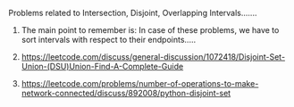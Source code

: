 Problems related to Intersection, Disjoint, Overlapping Intervals.......
  
1. The main point to remember is:
   In case of these problems, we have to sort intervals with respect to their endpoints.....
     
2. https://leetcode.com/discuss/general-discussion/1072418/Disjoint-Set-Union-(DSU)Union-Find-A-Complete-Guide

3. https://leetcode.com/problems/number-of-operations-to-make-network-connected/discuss/892008/python-disjoint-set

  
